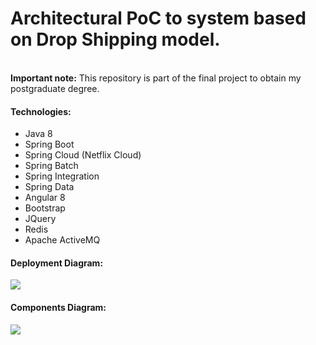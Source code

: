 # Architectural PoC to system based on Drop Shipping model.
<br/>
<strong>Important note:</strong> This repository is part of the final project to obtain my postgraduate degree.
<br/>
<h4>Technologies:</h4>
<ul>
  <li>Java 8</li>
  <li>Spring Boot</li>  
  <li>Spring Cloud (Netflix Cloud)</li>
  <li>Spring Batch</li>
  <li>Spring Integration</li>
  <li>Spring Data</li>
  <li>Angular 8</li>
  <li>Bootstrap</li>  
  <li>JQuery</li>
  <li>Redis</li>
  <li>Apache ActiveMQ</li>
 </ul>
<h4>Deployment Diagram:</h4>
<img src="https://github.com/Waelson/poc-pucminas/blob/master/diagram_deployment.png">
<br/>
<h4>Components Diagram:</h4>
<img src="https://github.com/Waelson/poc-pucminas/blob/master/components_diagram.png">
